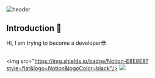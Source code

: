<!-- 헤더 -->
![header](https://capsule-render.vercel.app/api?type=slice&color=auto&height=200&section=header&text=Hello!!&desc=We%20are%20A406&fontSize=60&rotate=14&fontAlignY=25&fontAlign=75&descAlignY=43&descAlign=80&&animation=twinkling)


## Introduction :raised_hands:
Hi, I am trying to become a developer😎
<br/><br/>


<!-- <img src="https://img.shields.io/badge/React-61DAFB?style=flat&logo=React&logoColor=white"/> -->
<img src="https://img.shields.io/badge/Notion-E8E8E8?style=flat&logo=Notion&logoColor=black"/>
<img src="https://img.shields.io/badge/Notion-61DAFB?style=flat&logo=Notion&logoColor=white"/>
